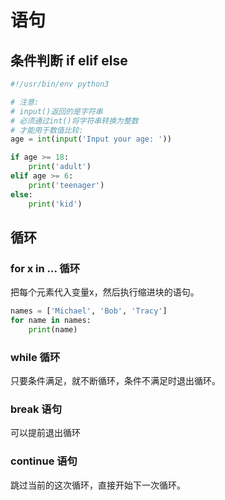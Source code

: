 # 语句

## 条件判断 if elif else

```python
#!/usr/bin/env python3

# 注意:
# input()返回的是字符串
# 必须通过int()将字符串转换为整数
# 才能用于数值比较:
age = int(input('Input your age: '))

if age >= 18:
    print('adult')
elif age >= 6:
    print('teenager')
else:
    print('kid')
```


## 循环

### for x in ... 循环

把每个元素代入变量x，然后执行缩进块的语句。

```python
names = ['Michael', 'Bob', 'Tracy']
for name in names:
    print(name)
```


### while 循环

只要条件满足，就不断循环，条件不满足时退出循环。


### break 语句

可以提前退出循环


### continue 语句

跳过当前的这次循环，直接开始下一次循环。
